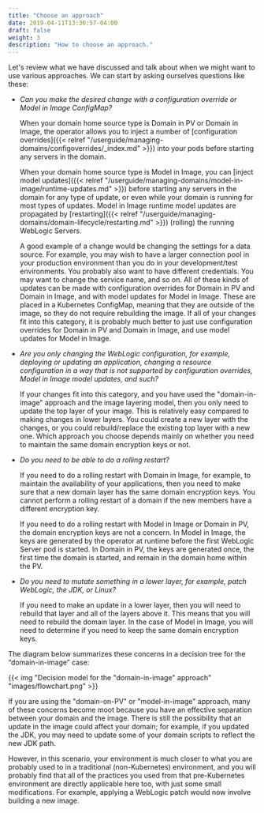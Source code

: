 ```yaml
---
title: "Choose an approach"
date: 2019-04-11T13:36:57-04:00
draft: false
weight: 3
description: "How to choose an approach."
---
```


Let's review what we have discussed and talk about when we might want to use
various approaches.  We can start by asking ourselves questions like these:


- *Can you make the desired change with a configuration override or Model in Image ConfigMap?*  

  When your domain home source type is Domain in PV or Domain in Image,
  the operator allows you to inject a number of [configuration
  overrides]({{< relref "/userguide/managing-domains/configoverrides/_index.md" >}})
  into your pods before starting any servers in the domain.  

  When your domain home source type is Model in Image, you can
  [inject model updates]({{< relref "/userguide/managing-domains/model-in-image/runtime-updates.md" >}})
  before starting any servers in the domain for any type of update, or even while your domain
  is running for most types of updates. Model in Image runtime model updates are propagated
  by [restarting]({{< relref "/userguide/managing-domains/domain-lifecycle/restarting.md" >}})
  (rolling) the running WebLogic Servers.

  A good example of a change would be changing the settings for a data
  source. For example, you may wish to have a larger connection pool in your production
  environment than you do in your development/test environments.  You probably also
  want to have different credentials.  You may want to change the service name, and
  so on. All of these kinds of updates can be made with configuration overrides
  for Domain in PV and Domain in Image, and with model updates for Model in Image.
  These are placed in a Kubernetes ConfigMap, meaning that they are outside of the image, so
  they do not require rebuilding the image.  If all of your changes fit into
  this category, it is probably much better to just use configuration overrides
  for Domain in PV and Domain in Image, and use model updates for Model in Image.

- *Are you only changing the WebLogic configuration, for example, deploying or updating an
  application, changing a resource configuration in a way that is not supported by
  configuration overrides, Model in Image model updates, and such?*  

  If your changes fit into this category, and you have used the "domain-in-image"
  approach and the image layering model, then you only need to update the top layer
  of your image.  This is relatively easy compared to making changes in lower layers.
  You could create a new layer with the changes, or you could rebuild/replace the
  existing top layer with a new one.  Which approach you choose depends mainly on
  whether you need to maintain the same domain encryption keys or not.

- *Do you need to be able to do a rolling restart?*

  If you need to do a rolling restart with Domain in Image,
  for example, to maintain the availability of
  your applications, then you need to make sure that a new domain layer has the same
  domain encryption keys.  You cannot perform a rolling restart of a domain if the
  new members have a different encryption key.

  If you need to do a rolling restart with Model in Image or Domain in PV, the domain
  encryption keys are not a concern. In Model in Image, the keys are generated by
  the operator at runtime before the first WebLogic Server pod is started. In Domain in PV,
  the keys are generated once, the first time the domain is started, and remain in the
  domain home within the PV.

- *Do you need to mutate something in a lower layer, for example, patch WebLogic, the JDK, or Linux?*  

  If you need to make an update in a lower layer, then you will need to rebuild that
  layer and all of the layers above it.  This means that you will need to rebuild the
  domain layer.  In the case of Model in Image, you will need to determine if you need to
  keep the same domain encryption keys.

The diagram below summarizes these concerns in a decision tree for the “domain-in-image” case:

{{< img "Decision model for the \"domain-in-image\" approach" "images/flowchart.png" >}}

If you are using the "domain-on-PV" or "model-in-image" approach, many of these concerns become
moot because you have an effective separation between your domain and the image.
There is still the possibility that an update in the image could affect your domain;
for example, if you updated the JDK, you may need to update some of your domain scripts
to reflect the new JDK path.  

However, in this scenario, your environment is much closer to what you are probably used
to in a traditional (non-Kubernetes) environment, and you will probably find that all of
the practices you used from that pre-Kubernetes environment are directly applicable here
too, with just some small modifications.  For example, applying a WebLogic patch would
now involve building a new image.

